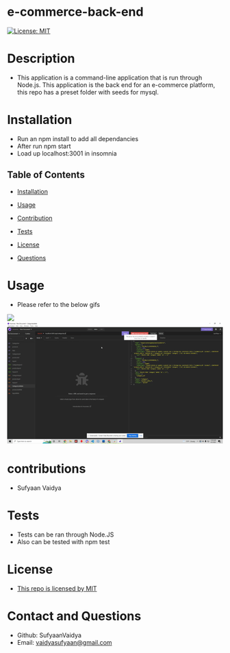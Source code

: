 # e-commerce-back-end

[![License: MIT](https://img.shields.io/badge/License-MIT-yellow.svg)](https://opensource.org/licenses/MIT)





# Description
 - This application is a command-line application that is run through Node.js. This application is the back end for an e-commerce platform, this repo has a preset folder with seeds for mysql.
 



# Installation
- Run an npm install to add all dependancies
- After run npm start
- Load up localhost:3001 in insomnia



## Table of Contents
- [Installation](#installation)

- [Usage](#usage)

- [Contribution](#contribution)

- [Tests](#tests)

- [License](#liscense)

- [Questions](#questions)





# Usage
 - Please refer to the below gifs 


![](./assets/images/gif1.gif)
![](./assets/images/gif2.gif)




# contributions
 - Sufyaan Vaidya





# Tests
 - Tests can be ran through Node.JS
 - Also can be tested with npm test





# License
 - [This repo is licensed by MIT](https://opensource.org/licenses/MIT)





# Contact and Questions
 - Github: SufyaanVaidya
 - Email: vaidyasufyaan@gmail.com


